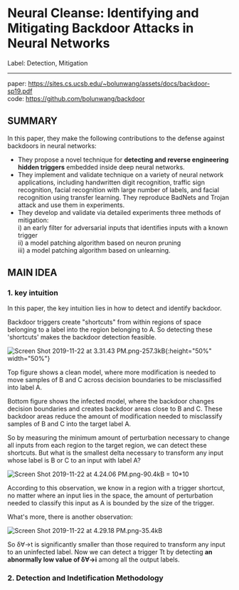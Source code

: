 # Neural Cleanse: Identifying and Mitigating Backdoor Attacks in Neural Networks

Label: Detection, Mitigation  

---
paper: https://sites.cs.ucsb.edu/~bolunwang/assets/docs/backdoor-sp19.pdf  
code: https://github.com/bolunwang/backdoor

## SUMMARY

In this paper, they make the following contributions to the defense
against backdoors in neural networks:
 - They propose a novel technique for **detecting and reverse engineering hidden triggers** embedded inside deep neural networks.
 - They implement and validate technique on a variety of neural network applications, including handwritten digit recognition, traffic sign recognition, facial recognition with large number of labels, and facial recognition using transfer learning. They reproduce BadNets and Trojan attack and use them in experiments.
 - They develop and validate via detailed experiments three methods of mitigation:   
i) an early filter for adversarial inputs that identifies inputs with a known trigger  
ii) a model patching algorithm based on neuron pruning  
iii) a model patching algorithm based on unlearning.

## MAIN IDEA
### 1. key intuition
In this paper, the key intuition lies in how to detect and identify backdoor.  

Backdoor triggers create "shortcuts" from within regions of space belonging to a label into the region belonging to A. So detecting these 'shortcuts' makes the backdoor detection feasible.  

![Screen Shot 2019-11-22 at 3.31.43 PM.png-257.3kB][1]{:height="50%" width="50%"}

Top figure shows a clean model, where more modification is needed to move samples of B and C across decision boundaries to be misclassified into label A.  

Bottom figure shows the infected model, where the backdoor changes decision boundaries and creates backdoor areas close to B and C. These backdoor areas reduce the amount of modification needed to misclassify samples of B and C into the target label A.  

So by measuring the minimum amount of perturbation necessary to change all inputs from each region to the target region, we can detect these shortcuts. But what is the smallest delta necessary to transform any input whose label is B or C to an input with label A?

![Screen Shot 2019-11-22 at 4.24.06 PM.png-90.4kB = 10*10][2]

According to this observation, we know in a region with a trigger shortcut, no matter where an input lies in the space, the amount of perturbation needed to classify this input as A is bounded by the size of the trigger.

What's more, there is another observation:  

![Screen Shot 2019-11-22 at 4.29.18 PM.png-35.4kB][3]

So δ∀→t is significantly smaller than those required to transform any input to an uninfected label. Now we can detect a trigger Tt by detecting **an abnormally low value of δ∀→i** among all the output labels.

### 2. Detection and Indetification Methodology


  [1]: http://static.zybuluo.com/Shenao/exbnpmklrwbsse5ndupdabr9/Screen%20Shot%202019-11-22%20at%203.31.43%20PM.png
  [2]: http://static.zybuluo.com/Shenao/ytlpeyfgdi3k4548k2s2puet/Screen%20Shot%202019-11-22%20at%204.24.06%20PM.png
  [3]: http://static.zybuluo.com/Shenao/1estmywdkl80hkk8j2lpd7h6/Screen%20Shot%202019-11-22%20at%204.29.18%20PM.png